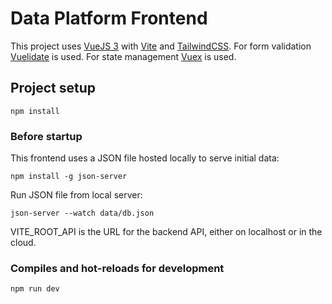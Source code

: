 # Data Platform Frontend

This project uses [VueJS 3](https://vuejs.org/) with [Vite](https://vitejs.dev/) and [TailwindCSS](https://tailwindcss.com/).
For form validation [Vuelidate](https://vuelidate-next.netlify.app/) is used.
For state management [Vuex](https://vuex.vuejs.org/) is used.

## Project setup

    npm install

### Before startup
This frontend uses a JSON file hosted locally to serve initial data:

    npm install -g json-server

Run JSON file from local server:

    json-server --watch data/db.json

VITE_ROOT_API is the URL for the backend API, either on localhost or in the cloud.
### Compiles and hot-reloads for development

    npm run dev
